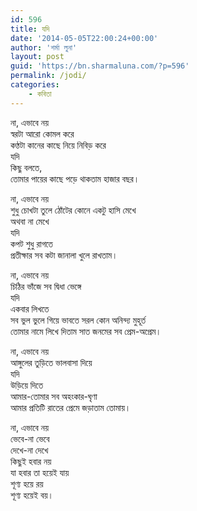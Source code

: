 ```yaml
---
id: 596
title: যদি
date: '2014-05-05T22:00:24+00:00'
author: 'শর্মা লুনা'
layout: post
guid: 'https://bn.sharmaluna.com/?p=596'
permalink: /jodi/
categories:
    - কবিতা
---
```


না, এভাবে নয়  
স্বরটা আরো কোমল করে  
কণ্ঠটা কানের কাছে নিয়ে নিবিড় করে  
যদি  
কিছু বলতে,  
তোমার পায়ের কাছে পড়ে থাকতাম হাজার বছর।

না, এভাবে নয়  
শুধু চোখটা তুলে ঠোঁটের কোনে একটু হাসি মেখে  
অথবা না মেখে  
যদি  
কপট শুধু রাগতে  
প্রতীক্ষার সব কটা জানালা খুলে রাখতাম।

না, এভাবে নয়  
চিঠির ভাঁজে সব দ্বিধা ভেঙ্গে  
যদি  
একবার লিখতে  
সব ভুল ভুলে গিয়ে ভাবতে সরল কোন অনিন্দ্য মুহূর্ত  
তোমার নামে লিখে দিতাম সাত জনমের সব প্রেম-অপ্রেম।

না, এভাবে নয়  
আঙ্গুলের তুড়িতে ভালবাসা দিয়ে  
যদি  
উড়িয়ে দিতে  
আমার-তোমার সব অহংকার-ঘৃণা  
আমার প্রতিটি রাতের প্রেমে জড়াতাম তোমায়।

না, এভাবে নয়  
ভেবে-না ভেবে  
দেখে-না দেখে  
কিছুই হবার নয়  
যা হবার তা হয়েই যায়  
শূণ্য হয়ে রয়  
শূণ্য হয়েই বয়।